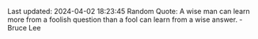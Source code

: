 Last updated: 2024-04-02 18:23:45
Random Quote: A wise man can learn more from a foolish question than a fool can learn from a wise answer. - Bruce Lee